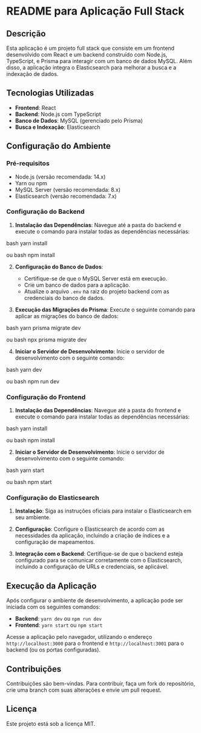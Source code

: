 # README para Aplicação Full Stack

## Descrição

Esta aplicação é um projeto full stack que consiste em um frontend desenvolvido com React e um backend construído com Node.js, TypeScript, e Prisma para interagir com um banco de dados MySQL. Além disso, a aplicação integra o Elasticsearch para melhorar a busca e a indexação de dados.

## Tecnologias Utilizadas

- **Frontend**: React
- **Backend**: Node.js com TypeScript
- **Banco de Dados**: MySQL (gerenciado pelo Prisma)
- **Busca e Indexação**: Elasticsearch

## Configuração do Ambiente

### Pré-requisitos

- Node.js (versão recomendada: 14.x)
- Yarn ou npm
- MySQL Server (versão recomendada: 8.x)
- Elasticsearch (versão recomendada: 7.x)

### Configuração do Backend

1. **Instalação das Dependências**:
   Navegue até a pasta do backend e execute o comando para instalar todas as dependências necessárias:

bash yarn install

   ou
bash npm install


2. **Configuração do Banco de Dados**:
   - Certifique-se de que o MySQL Server está em execução.
   - Crie um banco de dados para a aplicação.
   - Atualize o arquivo `.env` na raiz do projeto backend com as credenciais do banco de dados.

3. **Execução das Migrações do Prisma**:
   Execute o seguinte comando para aplicar as migrações do banco de dados:

bash yarn prisma migrate dev

   ou
bash npx prisma migrate dev


4. **Iniciar o Servidor de Desenvolvimento**:
   Inicie o servidor de desenvolvimento com o seguinte comando:

bash yarn dev

   ou
bash npm run dev


### Configuração do Frontend

1. **Instalação das Dependências**:
   Navegue até a pasta do frontend e execute o comando para instalar todas as dependências necessárias:

bash yarn install

   ou
bash npm install


2. **Iniciar o Servidor de Desenvolvimento**:
   Inicie o servidor de desenvolvimento com o seguinte comando:

bash yarn start

   ou
bash npm start


### Configuração do Elasticsearch

1. **Instalação**:
   Siga as instruções oficiais para instalar o Elasticsearch em seu ambiente.

2. **Configuração**:
   Configure o Elasticsearch de acordo com as necessidades da aplicação, incluindo a criação de índices e a configuração de mapeamentos.

3. **Integração com o Backend**:
   Certifique-se de que o backend esteja configurado para se comunicar corretamente com o Elasticsearch, incluindo a configuração de URLs e credenciais, se aplicável.

## Execução da Aplicação

Após configurar o ambiente de desenvolvimento, a aplicação pode ser iniciada com os seguintes comandos:

- **Backend**: `yarn dev` ou `npm run dev`
- **Frontend**: `yarn start` ou `npm start`

Acesse a aplicação pelo navegador, utilizando o endereço `http://localhost:3000` para o frontend e `http://localhost:3001` para o backend (ou os portas configuradas).

## Contribuições

Contribuições são bem-vindas. Para contribuir, faça um fork do repositório, crie uma branch com suas alterações e envie um pull request.

## Licença

Este projeto está sob a licença MIT.

